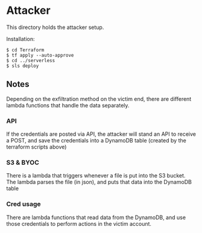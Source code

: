 # Attacker

This directory holds the attacker setup.

Installation:

    $ cd Terraform
    $ tf apply --auto-approve
    $ cd ../serverless
    $ sls deploy

## Notes

Depending on the exfiltration method on the victim end, there are different lambda functions that handle the data separately.

### API

If the credentials are posted via API, the attacker will stand an API to receive a POST, and save the credentials into a DynamoDB table (created by the terraform scripts above)

### S3 & BYOC

There is a lambda that triggers whenever a file is put into the S3 bucket. The lambda parses the file (in json), and puts that data into the DynamoDB table

### Cred usage

There are lambda functions that read data from the DynamoDB, and use those credentials to perform actions in the victim account.